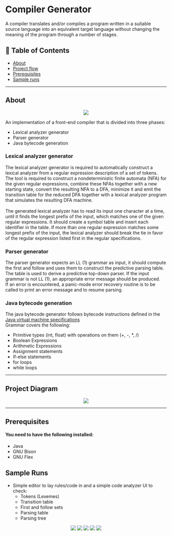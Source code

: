 # Compiler Generator
<p> 
A compiler translates and/or compiles a program written in a suitable source language into an equivalent target language without changing the meaning of the program through a number of stages.<br>
</p>

## 📝 Table of Contents
- [About](#about)
- [Project flow](#project_flow)
- [Prerequisites](#prerequisites)
- [Sample runs](#sample_runs)

---

## About <a name = "about"></a>
<p align="center"> 
<img src="https://user-images.githubusercontent.com/48100957/85887004-4f100600-b7e7-11ea-8ef8-2d7962f1453e.png">
</p>

An implementation of a front-end compiler that is divided into three phases:
  - Lexical analyzer generator
  - Parser generator
  - Java bytecode generation

### Lexical analyzer generator
The lexical analyzer generator is required to automatically construct a lexical analyzer from a regular expression description of a set of tokens. The tool is required to construct a nondeterministic finite automata (NFA) for the given regular expressions, combine these NFAs together with a new starting state, convert the resulting NFA to a DFA, minimize it and emit the transition table for the reduced DFA together with a lexical analyzer program that simulates the resulting DFA machine.
<br><br>
The generated lexical analyzer has to read its input one character at a time, until it finds the longest prefix of the input, which matches one of the given regular expressions. It should create a symbol table and insert each identifier in the table. If more than one regular expression matches some longest prefix of the input, the lexical analyzer should break the tie in favor of the regular expression listed first in the regular specifications. <br>

### Parser generator
The parser generator expects an LL (1) grammar as input, it should compute the first and follow and uses them to construct the predictive parsing table. <br>
The table is used to derive a predictive top-down parser. If the input grammar is not LL (1), an appropriate error message should be produced. <br>
If an error is encountered, a panic-mode error recovery routine is to be called to print an error message and to resume parsing. <br>

### Java bytecode generation
The java bytecode generator follows bytecode instructions defined in the [Java virtual machine specifications](https://docs.oracle.com/javase/specs/)
<br>
Grammar covers the following:
  * Primitive types (int, float) with operations on them (+, -, *, /)
  * Boolean Expressions
  * Arithmetic Expressions
  * Assignment statements
  * If-else statements
  * for loops
  * while loops
  
---
  
## Project Diagram <a name = "project_flow"></a>
<p align="center"> 
<img src="https://user-images.githubusercontent.com/48100957/85888110-3c96cc00-b7e9-11ea-9754-cb42c36a30c3.png">
</p>

---

## Prerequisites <a name = "prerequisites"></a>
#### You need to have the following installed:
- Java
- GNU Bison
- GNU Flex

## Sample Runs <a name = "sample_runs"></a>
  * Simple editor to lay rules/code in and a simple code analyzer UI to check:
    - Tokens (Lexemes)
    - Transition table
    - First and follow sets
    - Parsing table
    - Parsing tree
    
<p align="center"> 
<img src="https://user-images.githubusercontent.com/48100957/85892081-92bb3d80-b7f0-11ea-9c57-83993b690eb0.png">
<img src="https://user-images.githubusercontent.com/48100957/85892150-b2eafc80-b7f0-11ea-8fa3-d21027b01933.png">
<img src="https://user-images.githubusercontent.com/48100957/85892186-c302dc00-b7f0-11ea-989a-1cb3f44fcd90.png">
<img src="https://user-images.githubusercontent.com/48100957/85892233-d746d900-b7f0-11ea-90b8-7522845051a6.png">
<img src="https://user-images.githubusercontent.com/48100957/85892308-fc3b4c00-b7f0-11ea-9b2c-d27149b14f46.png">
</p>
